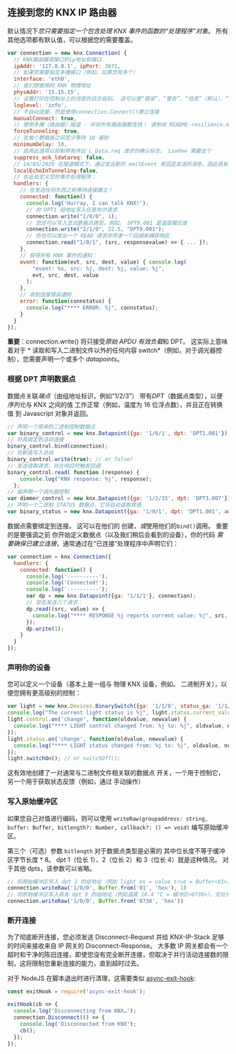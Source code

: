 ## 连接到您的 KNX IP 路由器

默认情况下*您只需要指定一个包含处理 KNX 事件的函数的“处理程序”对象*。 所有其他选项都有默认值，可以根据您的需要覆盖。

```js
var connection = new knx.Connection( {
  // KNX路由器或接口的ip地址和端口
  ipAddr: '127.0.0.1', ipPort: 3671, 
  // 如果您需要指定多播接口（例如，如果您有多个）
  interface: 'eth0',
  // 我们想使用的 KNX 物理地址
  physAddr: '15.15.15',
  // 设置打印在控制台上的消息的日志级别。 这可以是“错误”、“警告”、“信息”（默认）、“调试”或“跟踪”。
  loglevel: 'info',
  // 不自动连接，而是使用connection.Connect()建立连接
  manualConnect: true,  
  // 使用多播（路由器）隧道 - 并非所有路由器都支持！ 请参阅 README-resilience.md
  forceTunneling: true,
  // 在每个数据报之间至少等待 10 毫秒
  minimumDelay: 10,
  // 启用此选项以抑制带有传出 L_Data.req 请求的确认标志。 LoxOne 需要这个
  suppress_ack_ldatareq: false,
  // 14/03/2020 在隧道模式下，通过发出新的 emitEvent 来回显发送的消息，因此具有相同组地址的其他对象可以接收发送的消息。 默认为假。
  localEchoInTunneling:false,
  // 在此处定义您的事件处理程序：
  handlers: {
    // 在发送任何东西之前等待连接建立！
    connected: function() {
      console.log('Hurray, I can talk KNX!');
      // 向 DPT1 组地址写入任意布尔请求
      connection.write("1/0/0", 1);
      // 您还可以写入显式数据点类型，例如。 DPT9.001 是温度摄氏度
      connection.write("2/1/0", 22.5, "DPT9.001");
      // 你也可以发出一个 READ 请求并传递一个回调来捕获响应
      connection.read("1/0/1", (src, responsevalue) => { ... });
    },
    // 获得所有 KNX 事件的通知：
    event: function(evt, src, dest, value) { console.log(
        "event: %s, src: %j, dest: %j, value: %j",
        evt, src, dest, value
      );
    },
    // 收到连接错误通知
    error: function(connstatus) {
      console.log("**** ERROR: %j", connstatus);
    }
  }
});
```

**重要**：connection.write() 将只接受*原始 APDU 有效负载*和 DPT。
这实际上意味着对于 * 读取和写入二进制文件以外的任何内容
switch*（例如，对于调光器控制），您需要声明一个或多个 *datapoints*。

### 根据 DPT 声明数据点

数据点关联*端点*（由组地址标识，例如“1/2/3”）
带有*DPT*（数据点类型），以便*序列化*与 KNX 之间的值
工作正常（例如，温度为 16 位浮点数），并且正在转换值
到 Javascript 对象并返回。

```js
// 声明一个简单的二进制控制数据点
var binary_control = new knx.Datapoint({ga: '1/0/1', dpt: 'DPT1.001'});
// 将其绑定到活动连接
binary_control.bind(connection);
// 将新值写入总线
binary_control.write(true); // or false!
// 发送读取请求，并在响应时触发回调
binary_control.read( function (response) {
    console.log("KNX response: %j", response);
  };
// 或声明一个调光器控制
var dimmer_control = new knx.Datapoint({ga: '1/2/33', dpt: 'DPT3.007'});
// 声明一个二进制 STATUS 数据点，它将自动读取其值
var binary_status = new knx.Datapoint({ga: '1/0/1', dpt: 'DPT1.001', autoread: true});
```

数据点需要绑定到连接。 这可以在他们的
创建，*或*使用他们的`bind()`调用。 重要的是要强调之前
你开始定义数据点（以及我们稍后会看到的设备），你的代码
*需要确保已建立连接*，通常通过在“已连接”处理程序中声明它们：

```js
var connection = knx.Connection({
  handlers: {
    connected: function() {
      console.log('----------');
      console.log('Connected!');
      console.log('----------');
      var dp = new knx.Datapoint({ga: '1/1/1'}, connection);
      // 现在发送几个请求：
      dp.read((src, value) => {
        console.log("**** RESPONSE %j reports current value: %j", src, value);
      });
      dp.write(1);
    }
  }
});
```

### 声明你的设备

您可以定义一个设备（基本上是一组与
物理 KNX 设备，例如。 二进制开关），以便您拥有更高级别的控制：
```js
var light = new knx.Devices.BinarySwitch({ga: '1/1/8', status_ga: '1/1/108'}, connection);
console.log("The current light status is %j", light.status.current_value);
light.control.on('change', function(oldvalue, newvalue) {
  console.log("**** LIGHT control changed from: %j to: %j", oldvalue, newvalue);
});
light.status.on('change', function(oldvalue, newvalue) {
  console.log("**** LIGHT status changed from: %j to: %j", oldvalue, newvalue);
});
light.switchOn(); // or switchOff();
```

这有效地创建了一对通常与二进制文件相关联的数据点
开关，一个用于控制它，另一个用于获取状态反馈（例如，通过
手动操作）

### 写入原始缓冲区

如果您自己对值进行编码，则可以使用 `writeRaw(groupaddress: string, buffer: Buffer, bitlength?: Number, callback?: () => void)` 编写原始缓冲区。

第三个（可选）参数 `bitlength` 对于数据点类型是必需的
其中位长度不等于缓冲区字节长度 * 8。
dpt 1（位长 1）、2（位长 2）和 3（位长 4）就是这种情况。
对于其他 dpts，该参数可以省略。
```js
// 将原始缓冲区写入 dpt 1 的组地址（例如 light on = value true = Buffer<01>），位长为 1
connection.writeRaw('1/0/0', Buffer.from('01', 'hex'), 1)
// 将原始缓冲区写入具有 dpt 9 的组地址（例如温度 18.4 °C = 缓冲区<0730>），无位长
connection.writeRaw('1/0/0', Buffer.from('0730', 'hex'))
```

### 断开连接

为了彻底断开连接，您必须发送 Disconnect-Request 并给 KNX-IP-Stack 足够的时间来接收来自 IP 网关的 Disconnect-Response。 大多数 IP 网关都会有一个超时和干净的陈旧连接，即使您没有完全断开连接，但取决于并行活动连接数的限制，这将限制您重新连接的能力，直到超时过去。

对于 NodeJS 在脚本退出时进行清理，这需要类似 [async-exit-hook](https://www.npmjs.com/package/async-exit-hook):

```js
const exitHook = require('async-exit-hook');

exitHook(cb => {
  console.log('Disconnecting from KNX…');
  connection.Disconnect(() => {
    console.log('Disconnected from KNX');
    cb();
  });
});
```
